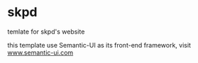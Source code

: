 # skpd
temlate for skpd's website

this template use Semantic-UI as its front-end framework, visit www.semantic-ui.com
